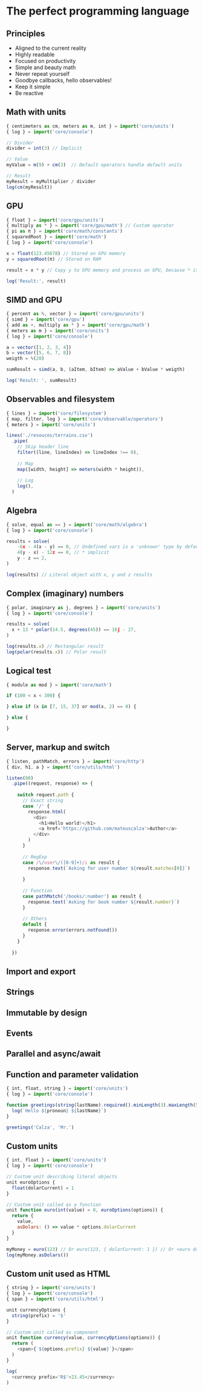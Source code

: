 # The perfect programming language

## Principles
* Aligned to the current reality
* Highly readable
* Focused on productivity
* Simple and beauty math
* Never repeat yourself
* Goodbye callbacks, hello observables!
* Keep it simple
* Be reactive

## Math with units
```javascript
{ centimeters as cm, meters as m, int } = import('core/units')
{ log } = import('core/console')

// Divider
divider = int(3) // Implicit

// Value
myValue = m(9) + cm(3)  // Default operators handle default units

// Result
myResult = myMultiplier / divider
log(cm(myResult))
```

## GPU
```javascript
{ float } = import('core/gpu/units')
{ multiply as * } = import('core/gpu/math') // Custom operator
{ pi as π } = import('core/math/constants')
{ squaredRoot } = import('core/math')
{ log } = import('core/console')

x = float(123.45678) // Stored on GPU memory
y = squaredRoot(π) // Stored on RAM

result = x * y // Copy y to GPU memory and process on GPU, because * is a GPU operator

log('Result:', result)
```

## SIMD and GPU
```javascript
{ percent as %, vector } = import('core/gpu/units')
{ simd } = import('core/gpu')
{ add as +, multiply as * } = import('core/gpu/math')
{ meters as m } = import('core/units')
{ log } = import('core/console')

a = vector([1, 2, 3, 4])
b = vector([5, 6, 7, 8])
weigth = %(20)

sumResult = simd(a, b, (aItem, bItem) => aValue + bValue * weigth)

log('Result: ', sumResult)
```

## Observables and filesystem
```javascript
{ lines } = import('core/filesystem')
{ map, filter, log } = import('core/observable/operators')
{ meters } = import('core/units')

lines('./resouces/terrains.csv')
  .pipe(
    // Skip header line
    filter((line, lineIndex) => lineIndex !== 0),
    
    // Map
    map([width, height] => meters(width * height)),
    
    // Log
    log(),
  )
```

## Algebra
```javascript
{ solve, equal as == } = import('core/math/algebra')
{ log } = import('core/console')

results = solve(
    -6x - 4(x - y) == 0, // Undefined vars is a 'unknown' type by default
    4(y - x) - 12z == 0, // * implicit
    y - z == 2,
)

log(results) // Literal object with x, y and z results
```

## Complex (imaginary) numbers
```javascript
{ polar, imaginary as j, degrees } = import('core/units')
{ log } = import('core/console')

results = solve(
  x + 13 * polar(14.5, degrees(45)) == 16j - 27,
)

log(results.x) // Rectangular result
log(polar(results.x)) // Polar result
```

## Logical test
```javascript
{ module as mod } = import('core/math')

if (100 < x < 300) {

} else if (x in [7, 15, 37] or mod(x, 2) == 0) {

} else {

}
```

## Server, markup and switch
```javascript
{ listen, pathMatch, errors } = import('core/http')
{ div, h1, a } = import('core/utils/html')

listen(80)
  .pipe((request, response) => {
  
    switch request.path {
      // Exact string
      case '/' {
        response.html(
          <div>
            <h1>Hello world!</h1>
            <a href='https://github.com/mateuscalza'>Author</a>
          </div>
        )
      }
      
      // RegExp
      case /\/user\/([0-9]+)/i as result {
        response.text(`Asking for user number ${result.matches[0]}`)
      
      }
        
      // Function
      case pathMatch('/books/:number') as result {
        response.text(`Asking for book number ${result.number}`)
      }
      
      // Others
      default {
        response.error(errors.notFound())
      }
    }
  
  })
```

## Import and export

## Strings

## Immutable by design

## Events

## Parallel and async/await

## Function and parameter validation
```javascript
{ int, float, string } = import('core/units')
{ log } = import('core/console')

function greetings(string(lastName).required().minLength(3).maxLength(50), string(pronoun).minLength(3).maxLength(50) = '') {
  log(`Hello ${pronoun} ${lastName}`)
}

greetings('Calza', 'Mr.')
```

## Custom units
```javascript
{ int, float } = import('core/units')
{ log } = import('core/console')

// Custom unit describing literal objects
unit euroOptions {
  float(dolarCurrent) = 1
}

// Custom unit called as a function
unit function euro(int(value) = 0, euroOptions(options)) {
  return {
    value,
    asDolars: () => value * options.dolarCurrent
  }
}

myMoney = euro(123) // Or euro(123, { dolarCurrent: 1 }) // Or <euro dolarCurrent={1}>{123}</euro>
log(myMoney.asDolars())
```

## Custom unit used as HTML
```javascript
{ string } = import('core/units')
{ log } = import('core/console')
{ span } = import('core/utils/html')

unit currencyOptions {
  string(prefix) = '$'
}

// Custom unit called as component
unit function currency(value, currencyOptions(options)) {
  return (
    <span>{`${options.prefix} ${value}`}</span>
  )
}

log(
  <currency prefix='R$'>23.45</currency>
)
```

